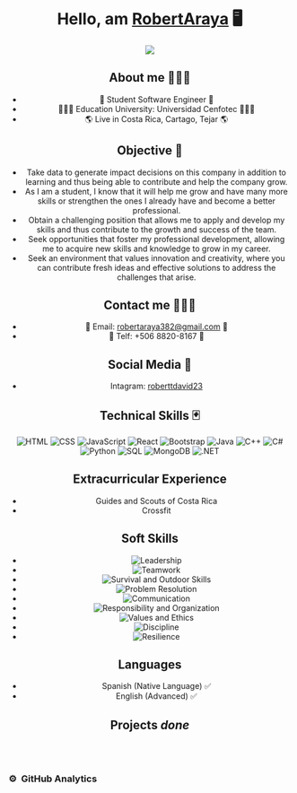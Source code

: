 <div align="center">
<h1 align="center">Hello, am <a href="https://www.linkedin.com/in/robert-david-araya-carrillo-2647ba2b0">RobertAraya</a> 🖥️</h1>
</div>
<div align="center">
<img src="https://media.licdn.com/dms/image/D4E16AQFfV2s6EBmhww/profile-displaybackgroundimage-shrink_200_800/0/1708669774553?e=1714003200&v=beta&t=-GITIkrr6O0MDSH4l7KFf4Y2SnIz_yP6OQrYZdhITGc">

<br>

## About me 🙋🏻‍♂️
- 📖 Student Software Engineer 📖
- 🧑🏻‍🎓 Education University: Universidad Cenfotec 🧑🏻‍🎓
- 🌎 Live in Costa Rica, Cartago, Tejar 🌎

## Objective 🎯
- Take data to generate impact decisions on this company in addition to learning and thus being able to contribute and help the company grow.
- As I am a student, I know that it will help me grow and have many more skills or strengthen the ones I already have and become a better professional.
- Obtain a challenging position that allows me to apply and develop my skills and thus contribute to the growth and success of the team.
- Seek opportunities that foster my professional development, allowing me to acquire new skills and knowledge to grow in my career.
- Seek an environment that values innovation and creativity, where you can contribute fresh ideas and effective solutions to address the challenges that arise.

## Contact me 🙋🏻‍♂️
- 📧 Email: robertaraya382@gmail.com 📧
- 📲 Telf: +506 8820-8167 📲

## Social Media 💬
- Intagram: <a href="https://www.instagram.com/roberttdavid23?igsh=N2t4eTczdmoxbGN6">roberttdavid23</a>

<div align="center">
  
## Technical Skills 🃏
![HTML](https://img.shields.io/badge/-HTML-E34F26?style=for-the-badge&logo=html5&logoColor=white) ![CSS](https://img.shields.io/badge/-CSS-1572B6?style=for-the-badge&logo=css3&logoColor=white) ![JavaScript](https://img.shields.io/badge/-JavaScript-F7DF1E?style=for-the-badge&logo=javascript&logoColor=black) ![React](https://img.shields.io/badge/-React-61DAFB?style=for-the-badge&logo=react&logoColor=white) ![Bootstrap](https://img.shields.io/badge/-Bootstrap-563D7C?style=for-the-badge&logo=bootstrap&logoColor=white) ![Java](https://img.shields.io/badge/-Java-007396?style=for-the-badge&logo=java&logoColor=white) ![C++](https://img.shields.io/badge/-C++-00599C?style=for-the-badge&logo=c%2B%2B&logoColor=white) ![C#](https://img.shields.io/badge/-C%23-239120?style=for-the-badge&logo=c-sharp&logoColor=white) ![Python](https://img.shields.io/badge/-Python-3776AB?style=for-the-badge&logo=python&logoColor=white) ![SQL](https://img.shields.io/badge/-SQL-4479A1?style=for-the-badge&logo=sql&logoColor=white) ![MongoDB](https://img.shields.io/badge/-MongoDB-47A248?style=for-the-badge&logo=mongodb&logoColor=white) ![.NET](https://img.shields.io/badge/-.NET-512BD4?style=for-the-badge&logo=.net&logoColor=white)
</div>

## Extracurricular Experience 
- Guides and Scouts of Costa Rica
- Crossfit

## Soft Skills 
- ![Leadership](https://img.shields.io/badge/-Leadership-4285F4?style=for-the-badge)
- ![Teamwork](https://img.shields.io/badge/-Teamwork-DB4437?style=for-the-badge)
- ![Survival and Outdoor Skills](https://img.shields.io/badge/-Survival%20and%20Outdoor%20Skills-F4B400?style=for-the-badge)
- ![Problem Resolution](https://img.shields.io/badge/-Problem%20Resolution-0F9D58?style=for-the-badge)
- ![Communication](https://img.shields.io/badge/-Communication-AB47BC?style=for-the-badge)
- ![Responsibility and Organization](https://img.shields.io/badge/-Responsibility%20and%20Organization-00ACC1?style=for-the-badge)
- ![Values and Ethics](https://img.shields.io/badge/-Values%20and%20Ethics-FF7043?style=for-the-badge)
- ![Discipline](https://img.shields.io/badge/-Discipline-9E9E9E?style=for-the-badge)
- ![Resilience](https://img.shields.io/badge/-Resilience-795548?style=for-the-badge)


## Languages 
- Spanish (Native Language) ✅
- English (Advanced) ✅

## Projects *done*
<table>



</table>                                                                                 
</div>
<br>

### ⚙️ &nbsp;GitHub Analytics



